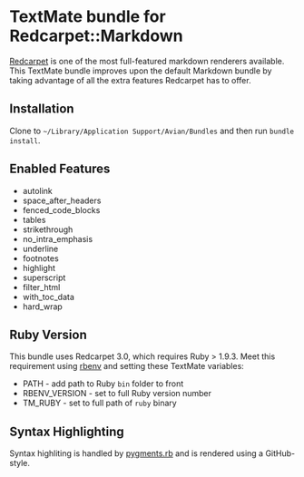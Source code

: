# TextMate bundle for Redcarpet::Markdown

[Redcarpet](https://github.com/vmg/redcarpet) is one of the most full-featured markdown renderers available. This TextMate bundle improves upon the default Markdown bundle by taking advantage of all the extra features Redcarpet has to offer.

## Installation

Clone to `~/Library/Application Support/Avian/Bundles` and then run `bundle install`.

## Enabled Features

- autolink
- space_after_headers
- fenced_code_blocks
- tables
- strikethrough
- no_intra_emphasis
- underline
- footnotes
- highlight
- superscript
- filter_html
- with_toc_data
- hard_wrap

## Ruby Version

This bundle uses Redcarpet 3.0, which requires Ruby > 1.9.3. Meet this requirement using [rbenv](https://github.com/sstephenson/rbenv) and setting these TextMate variables:

- PATH - add path to Ruby `bin` folder to front
- RBENV_VERSION - set to full Ruby version number
- TM_RUBY - set to full path of `ruby` binary

## Syntax Highlighting

Syntax highliting is handled by [pygments.rb](https://github.com/tmm1/pygments.rb) and is rendered using a GitHub-style.